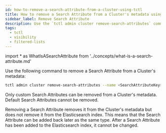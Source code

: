 ```yaml
---
id: how-to-remove-a-search-attribute-from-a-cluster-using-tctl
title: How to remove a Search Attribute from a Cluster's metadata using tctl
sidebar_label: Remove Search Attribute
description: Use the `tctl admin cluster remove-search-attributes` command to remove a Search Attribute from a Cluster's metadata.
tags:
  - tctl
  - visibility
  - filtered-lists
---
```


<!-- prettier-ignore -->

import * as WhatIsASearchAttribute from '../concepts/what-is-a-search-attribute.md'

Use the following command to remove a <preview page={WhatIsASearchAttribute}>Search Attribute</preview> from a Cluster's metadata:

```bash
tctl admin cluster remove-search-attributes --name <SearchAttributeKey>
```

Only custom Search Attributes can be removed from a Cluster's metadata.
Default Search Attributes cannot be removed.

Removing a Search Attribute removes it from the Cluster's metadata but does not remove it from the Elasticsearch index.
This means that the Search Attribute can be added back later as the same type.
After a Search Attribute has been added to the Elasticsearch index, it cannot be changed.
